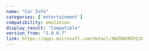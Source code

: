 ```yaml
---
name: "Car Info"
categories: ['entertainment']
compatibility: emulation
display_result: "Compatible"
version_from: "1.0.0.7"
link: https://apps.microsoft.com/detail/9WZDNCRDFQJV
---
```


